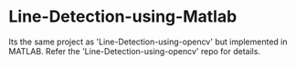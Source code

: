 # Line-Detection-using-Matlab
Its the same project as 'Line-Detection-using-opencv' but implemented in MATLAB. Refer the 'Line-Detection-using-opencv' repo for details.
